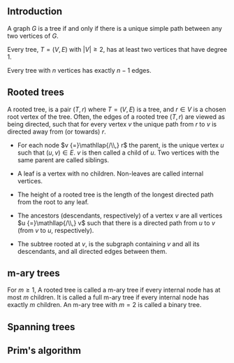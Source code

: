 ## Introduction

A graph $G$ is a tree if and only if there is a unique simple path between any two vertices of $G$.

Every tree, $T = (V,E)$ with $|V| \ge 2$, has at least two vertices that have degree 1.

Every tree with $n$ vertices has exactly $n-1$ edges.

## Rooted trees

A rooted tree, is a pair $(T,r)$ where $T = (V,E)$ is a tree, and $r \in V$ is a chosen root vertex of the tree. Often, the edges of a rooted tree $(T,r)$ are viewed as being directed, such that for every vertex $v$ the unique path from $r$ to $v$ is directed away from (or towards) $r$.

- For each node $v {=}\mathllap{/\\,} r$ the parent, is the unique vertex $u$ such that $(u,v) \in E$. $v$ is then called a child of $u$. Two vertices with the same parent are called siblings.

- A leaf is a vertex with no children. Non-leaves are called internal vertices.

- The height of a rooted tree is the length of the longest directed path from the root to any leaf.

- The ancestors (descendants, respectively) of a vertex $v$ are all vertices $u {=}\mathllap{/\\,} v$ such that there is a directed path from $u$ to $v$ (from $v$ to $u$, respectively).

- The subtree rooted at $v$, is the subgraph containing $v$ and all its descendants, and all directed edges between them.

## m-ary trees

For $m \ge 1$, A rooted tree is called a m-ary tree if every internal node has at most $m$ children. It is called a full m-ary tree if every internal node has exactly $m$ children. An m-ary tree with $m = 2$ is called a binary tree.

## Spanning trees

## Prim's algorithm
